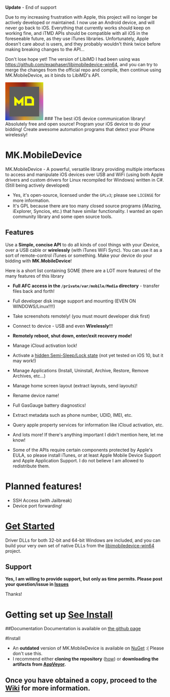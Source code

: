 **Update** - End of support

Due to my increasing frustration with Apple, this project will no longer be actively developed or maintained. I now use an Android device, and will never go back to iOS. Everything that currently works should keep on working fine, and iTMD APIs should be compatible with all iOS in the foreseeable future, as they use iTunes libraries. Unfortunately, Apple doesn't care about is users, and they probably wouldn't think twice before making breaking changes to the API...

Don't lose hope yet! The version of LibiMD I had been using was https://github.com/exaphaser/libimobiledevice-win64, and you can try to merge the changes from the official repo and compile, then continue using MK.MobileDevice, as it binds to LibiMD's API.






<img src="https://raw.githubusercontent.com/0xFireball/MK.MobileDevice/master/icon.png" width="120" height="120" />
### The best iOS device communication library! Absolutely free and open source! Program your iOS device to do your bidding! Create awesome automation programs that detect your iPhone wirelessly!


# MK.MobileDevice
MK.MobileDevice - A powerful, versatile library providing multiple interfaces to access and manipulate iOS devices over USB and WiFi (using both Apple drivers and custom drivers for Linux recompiled for Windows) written in C#. (Still being actively developed)

- Yes, it's open-source, licensed under the `GPLv3`; please see `LICENSE` for more information.
- It's GPL because there are too many closed source programs (iMazing, iExplorer, Syncios, etc.) that have similar functionality. I wanted an open community library and some open source tools.

## Features
Use a **Simple, concise API** to do all kinds of cool things with your iDevice, over a USB cable or **wirelessly** (with iTunes WiFi Sync). You can use it as a sort of remote-control iTunes or something. Make your device do your bidding with **MK.MobileDevice**!

Here is a short list containing SOME (there are a LOT more features) of the many features of this library
- **Full AFC access in the `/private/var/mobile/Media` directory** - transfer files back and forth!
- Full developer disk image support and mounting (EVEN ON WINDOWS/Linux!!!!)
- Take screenshots remotely! (you must mount developer disk first)
- Connect to device - USB and even **Wirelessly**!!!
- **Remotely reboot, shut down, enter/exit recovery mode!**
- Manage iCloud activation lock!
- Activate a [hidden Semi-Sleep/Lock state](https://0xfireball.github.io/MK.MobileDevice/html/9b17a6a7-9c58-c770-230c-5981aeca32f6.htm) (not yet tested on iOS 10, but it may work!)
- Manage Applications (Install, Uninstall, Archive, Restore, Remove Archives, etc...)
- Manage home screen layout (extract layouts, send layouts)!
- Rename device name!
- Full GasGauge battery diagnostics!
- Extract metadata such as phone number, UDID, IMEI, etc.
- Query apple property services for information like iCloud activation, etc.
- And lots more! If there's anything important I didn't mention here, let me know!

- Some of the APIs require certain components protected by Apple's EULA, so please install iTunes, or at least Apple Mobile Device Support and Apple Application Support. I do not believe I am allowed to redistribute them.

# Planned features!
- SSH Access (with Jailbreak)
- Device port forwarding!

# [Get Started](#install)

Driver DLLs for both 32-bit and 64-bit Windows are included, and you can build your very own set of native DLLs from the [libimobiledevice-win64](https://github.com/exaphaser/libimobiledevice-win64) project.

## Support
**Yes, I am willing to provide support, **but only as time permits**. Please post your question/issue in [Issues](https://github.com/exaphaser/MK.MobileDevice/issues)**

Thanks!

# Getting set up [See Install](#install)



##Documentation
Documentation is available on [the github page](http://0xFireball.github.io/MK.MobileDevice/docs)

#Install
- An **outdated** version of MK.MobileDevice is available on [NuGet](https://www.nuget.org/packages/MK.MobileDevice/) :( Please don't use this.
- I recommend either **cloning the repository** ([how](https://help.github.com/articles/cloning-a-repository/)) or **downloading the artifacts from [AppVeyor](https://ci.appveyor.com/project/0xFireball/mk-mobiledevice).**

## Once you have obtained a copy, proceed to the [Wiki](https://github.com/exaphaser/MK.MobileDevice/wiki) for more information.
